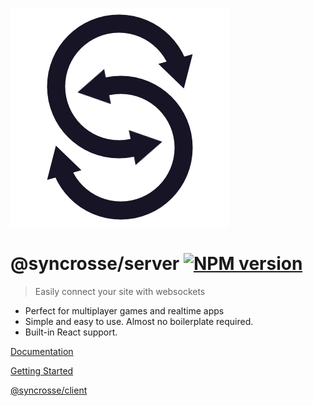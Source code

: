 ![logo](docs/Logo.png)

# @syncrosse/server <span class="badge-npmversion"><a href="https://npmjs.org/package/@syncrosse/server" title="View this project on NPM"><img src="https://img.shields.io/npm/v/@syncrosse/server.svg" alt="NPM version" /></a></span>

> Easily connect your site with websockets

- Perfect for multiplayer games and realtime apps
- Simple and easy to use. Almost no boilerplate required.
- Built-in React support.

[Documentation](https://syncrosse.github.io/server/index.html)

[Getting Started](https://syncrosse.github.io/server/#/?id=getting-started)

[@syncrosse/client](https://github.com/syncrosse/client)
